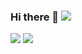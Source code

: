### Hi there 👋 ![](https://visitor-badge.laobi.icu/badge?page_id=crsov)

![](https://github-readme-stats.vercel.app/api?username=crsov)
![](https://github-readme-stats.vercel.app/api/top-langs/?username=crsov)
